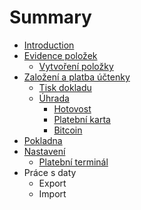 # Summary

* [Introduction](README.md)
* [Evidence položek](inventory.md)
   * [Vytvoření položky](inventory/create.md)
* [Založení a platba účtenky](inventory/create.md)
   * [Tisk dokladu](receipt/print.md)
   * [Úhrada](receipt/payment.md)
       * [Hotovost](receipt/payment.cash.md)
       * [Platební karta](receipt/payment.card.md)
       * [Bitcoin](receipt/payment.bitcoin.md)
* [Pokladna](cashreg.md)
* [Nastavení](settings.md)
   * [Platební terminál](settings/terminal.md)
* Práce s daty
   * Export
   * Import

